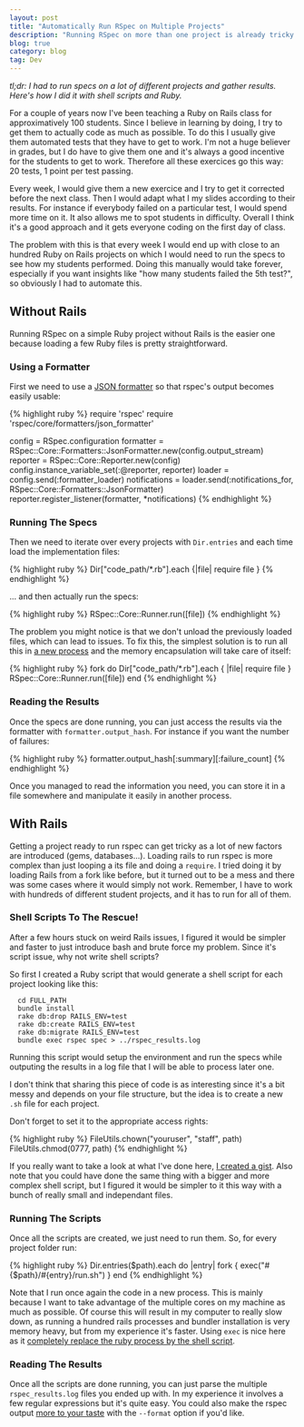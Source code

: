 ```yaml
---
layout: post
title: "Automatically Run RSpec on Multiple Projects"
description: "Running RSpec on more than one project is already tricky when it's just Ruby... but try to do it for dozens of different Rails project and it becomes a real headache. Here's a relatively simple solution to this using shell scripts and Ruby."
blog: true
category: blog
tag: Dev
---
```


_tl;dr: I had to run specs on a lot of different projects and gather results. Here's how I did it with shell scripts and Ruby._

For a couple of years now I've been teaching a Ruby on Rails class for approximatively 100 students. Since I believe in learning by doing, I try to get them to actually code as much as possible. To do this I usually give them automated tests that they have to get to work. I'm not a huge believer in grades, but I do have to give them one and it's always a good incentive for the students to get to work. Therefore all these exercices go this way: 20 tests, 1 point per test passing.

Every week, I would give them a new exercice and I try to get it corrected before the next class. Then I would adapt what I my slides according to their results. For instance if everybody failed on a particular test, I would spend more time on it. It also allows me to spot students in difficulty. Overall I think it's a good approach and it gets everyone coding on the first day of class.

The problem with this is that every week I would end up with close to an hundred Ruby on Rails projects on which I would need to run the specs to see how my students performed. Doing this manually would take forever, especially if you want insights like "how many students failed the 5th test?", so obviously I had to automate this.

## Without Rails

Running RSpec on a simple Ruby project without Rails is the easier one because loading a few Ruby files is pretty straightforward.

### Using a Formatter

First we need to use a [JSON formatter][1] so that rspec's output becomes easily usable:

{% highlight ruby %}
require 'rspec'
require 'rspec/core/formatters/json_formatter'

config = RSpec.configuration
formatter = RSpec::Core::Formatters::JsonFormatter.new(config.output_stream)
reporter =  RSpec::Core::Reporter.new(config)
config.instance_variable_set(:@reporter, reporter)
loader = config.send(:formatter_loader)
notifications = loader.send(:notifications_for, RSpec::Core::Formatters::JsonFormatter)
reporter.register_listener(formatter, *notifications)
{% endhighlight %}

### Running The Specs

Then we need to iterate over every projects with `Dir.entries` and each time load the implementation files:

{% highlight ruby %}
	Dir["code_path/*.rb"].each {|file| require file }
{% endhighlight %}

... and then actually run the specs:

{% highlight ruby %}
	RSpec::Core::Runner.run([file])
{% endhighlight %}

The problem you might notice is that we don't unload the previously loaded files, which can lead to issues. To fix this, the simplest solution is to run all this in [a new process][2] and the memory encapsulation will take care of itself:

{% highlight ruby %}
fork do
  Dir["code_path/*.rb"].each { |file| require file }
  RSpec::Core::Runner.run([file])
end
{% endhighlight %}


### Reading the Results
Once the specs are done running, you can just access the results via the formatter with `formatter.output_hash`. For instance if you want the number of failures:

{% highlight ruby %}
	formatter.output_hash[:summary][:failure_count]
{% endhighlight %}

Once you managed to read the information you need, you can store it in a file somewhere and manipulate it easily in another process.

## With Rails

Getting a project ready to run rspec can get tricky as a lot of new factors are introduced (gems, databases...). Loading rails to run rspec is more complex than just looping a its file and doing a `require`. I tried doing it by loading Rails from a fork like before, but it turned out to be a mess and there was some cases where it would simply not work. Remember, I have to work with hundreds of different student projects, and it has to run for all of them.

### Shell Scripts To The Rescue!

After a few hours stuck on weird Rails issues, I figured it would be simpler and faster to just introduce bash and brute force my problem. Since it's script issue, why not write shell scripts?

So first I created a Ruby script that would generate a shell script for each project looking like this:

	  cd FULL_PATH
	  bundle install
	  rake db:drop RAILS_ENV=test
	  rake db:create RAILS_ENV=test
	  rake db:migrate RAILS_ENV=test
	  bundle exec rspec spec > ../rspec_results.log

Running this script would setup the environment and run the specs while outputing the results in a log file that I will be able to process later one.

I don't think that sharing this piece of code is as interesting since it's a bit messy and depends on your file structure, but the idea is to create a new `.sh` file for each project.

Don't forget to set it to the appropriate access rights:

{% highlight ruby %}
FileUtils.chown("youruser", "staff", path)
FileUtils.chmod(0777, path)
{% endhighlight %}

If you really want to take a look at what I've done here, [I created a gist][3]. Also note that you could have done the same thing with a bigger and more complex shell script, but I figured it would be simpler to it this way with a bunch of really small and independant files.

### Running The Scripts

Once all the scripts are created, we just need to run them. So, for every project folder run:

{% highlight ruby %}
Dir.entries($path).each do |entry|
  fork { exec("#{$path}/#{entry}/run.sh") }
end
{% endhighlight %}

Note that I run once again the code in a new process. This is mainly because I want to take advantage of the multiple cores on my machine as much as possible. Of course this will result in my computer to really slow down, as running a hundred rails processes and bundler installation is very memory heavy, but from my experience it's faster. Using `exec` is nice here as it [completely replace the ruby process by the shell script][4].

### Reading The Results

Once all the scripts are done running, you can just parse the multiple `rspec_results.log` files you ended up with. In my experience it involves a few regular expressions but it's quite easy. You could also make the rspec output [more to your taste][5] with the `--format` option if you'd like.

[1]:	https://www.relishapp.com/rspec/rspec-core/docs/formatters/json-formatter
[2]:	http://ruby-doc.org/core-2.1.2/Process.html
[3]:	https://gist.github.com/marcgg/b1a50180d1ff239ba555
[4]:	http://ruby-doc.org/core-2.3.0/Kernel.html#method-i-exec
[5]:	https://relishapp.com/rspec/rspec-core/v/2-6/docs/command-line/format-option